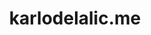 ---
title: "karlodelalic.me"
description: "This website, a personal showcase for my experience"
type: "project"
github: "https://github.com/kdelalic/karlodelalic.com-gatsby"
tech: 
  - ReactJS
  - GatsbyJS
  - Sass
tags:
  - gatsby
  - static site
  - blazing fast
  - developer website
---